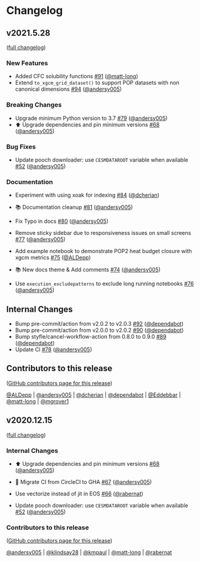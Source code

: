 # Changelog

## v2021.5.28

([full changelog](https://github.com/NCAR/pop-tools/compare/7c993d45499ffc300e22665f0160a756dc991b81...452856dd8256989eb500021d4752cfa90eaf32bc))

### New Features

- Added CFC solubility functions [#91](https://github.com/NCAR/pop-tools/pull/91) ([@matt-long](https://github.com/matt-long))
- Extend `to_xgcm_grid_dataset()` to support POP datasets with non canonical dimensions [#94](https://github.com/NCAR/pop-tools/pull/94) ([@andersy005](https://github.com/andersy005))

### Breaking Changes

- Upgrade minimum Python version to 3.7 [#79](https://github.com/NCAR/pop-tools/pull/79) ([@andersy005](https://github.com/andersy005))
- ⬆️ Upgrade dependencies and pin minimum versions [#68](https://github.com/NCAR/pop-tools/pull/68) ([@andersy005](https://github.com/andersy005))

### Bug Fixes

- Update pooch downloader: use `CESMDATAROOT` variable when available [#52](https://github.com/NCAR/pop-tools/pull/52) ([@andersy005](https://github.com/andersy005))

### Documentation

- Experiment with using xoak for indexing [#84](https://github.com/NCAR/pop-tools/pull/84) ([@dcherian](https://github.com/dcherian))

- 📚 Documentation cleanup [#81](https://github.com/NCAR/pop-tools/pull/81) ([@andersy005](https://github.com/andersy005))
- Fix Typo in docs [#80](https://github.com/NCAR/pop-tools/pull/80) ([@andersy005](https://github.com/andersy005))
- Remove sticky sidebar due to responsiveness issues on small screens [#77](https://github.com/NCAR/pop-tools/pull/77) ([@andersy005](https://github.com/andersy005))
- Add example notebook to demonstrate POP2 heat budget closure with xgcm metrics [#75](https://github.com/NCAR/pop-tools/pull/75) ([@ALDepp](https://github.com/ALDepp))
- 📚 New docs theme & Add comments [#74](https://github.com/NCAR/pop-tools/pull/74) ([@andersy005](https://github.com/andersy005))
- Use `execution_excludepatterns` to exclude long running notebooks [#76](https://github.com/NCAR/pop-tools/pull/76) ([@andersy005](https://github.com/andersy005))

## Internal Changes

- Bump pre-commit/action from v2.0.2 to v2.0.3 [#92](https://github.com/NCAR/pop-tools/pull/92) ([@dependabot](https://github.com/dependabot))
- Bump pre-commit/action from v2.0.0 to v2.0.2 [#90](https://github.com/NCAR/pop-tools/pull/90) ([@dependabot](https://github.com/dependabot))
- Bump styfle/cancel-workflow-action from 0.8.0 to 0.9.0 [#89](https://github.com/NCAR/pop-tools/pull/89) ([@dependabot](https://github.com/dependabot))
- Update CI [#78](https://github.com/NCAR/pop-tools/pull/78) ([@andersy005](https://github.com/andersy005))

## Contributors to this release

([GitHub contributors page for this release](https://github.com/NCAR/pop-tools/graphs/contributors?from=2020-12-15&to=2021-05-29&type=c))

[@ALDepp](https://github.com/search?q=repo%3ANCAR%2Fpop-tools+involves%3AALDepp+updated%3A2020-12-15..2021-05-29&type=Issues) | [@andersy005](https://github.com/search?q=repo%3ANCAR%2Fpop-tools+involves%3Aandersy005+updated%3A2020-12-15..2021-05-29&type=Issues) | [@dcherian](https://github.com/search?q=repo%3ANCAR%2Fpop-tools+involves%3Adcherian+updated%3A2020-12-15..2021-05-29&type=Issues) | [@dependabot](https://github.com/search?q=repo%3ANCAR%2Fpop-tools+involves%3Adependabot+updated%3A2020-12-15..2021-05-29&type=Issues) | [@Eddebbar](https://github.com/search?q=repo%3ANCAR%2Fpop-tools+involves%3AEddebbar+updated%3A2020-12-15..2021-05-29&type=Issues) | [@matt-long](https://github.com/search?q=repo%3ANCAR%2Fpop-tools+involves%3Amatt-long+updated%3A2020-12-15..2021-05-29&type=Issues) | [@mgrover1](https://github.com/search?q=repo%3ANCAR%2Fpop-tools+involves%3Amgrover1+updated%3A2020-12-15..2021-05-29&type=Issues)

## v2020.12.15

([full changelog](https://github.com/NCAR/pop-tools/compare/4aba19d40d5aec44b6032b5031f655ed3c40040e...bd1236ca615b32595c43cfa689e85fc9a112eb9f))

### Internal Changes

- ⬆️ Upgrade dependencies and pin minimum versions [#68](https://github.com/NCAR/pop-tools/pull/68) ([@andersy005](https://github.com/andersy005))

- 💚 Migrate CI from CircleCI to GHA [#67](https://github.com/NCAR/pop-tools/pull/67) ([@andersy005](https://github.com/andersy005))
- Use vectorize instead of jit in EOS [#66](https://github.com/NCAR/pop-tools/pull/66) ([@rabernat](https://github.com/rabernat))
- Update pooch downloader: use `CESMDATAROOT` variable when available [#52](https://github.com/NCAR/pop-tools/pull/52) ([@andersy005](https://github.com/andersy005))

### Contributors to this release

([GitHub contributors page for this release](https://github.com/NCAR/pop-tools/graphs/contributors?from=2020-09-14&to=2020-12-16&type=c))

[@andersy005](https://github.com/search?q=repo%3ANCAR%2Fpop-tools+involves%3Aandersy005+updated%3A2020-09-14..2020-12-16&type=Issues) | [@klindsay28](https://github.com/search?q=repo%3ANCAR%2Fpop-tools+involves%3Aklindsay28+updated%3A2020-09-14..2020-12-16&type=Issues) | [@kmpaul](https://github.com/search?q=repo%3ANCAR%2Fpop-tools+involves%3Akmpaul+updated%3A2020-09-14..2020-12-16&type=Issues) | [@matt-long](https://github.com/search?q=repo%3ANCAR%2Fpop-tools+involves%3Amatt-long+updated%3A2020-09-14..2020-12-16&type=Issues) | [@rabernat](https://github.com/search?q=repo%3ANCAR%2Fpop-tools+involves%3Arabernat+updated%3A2020-09-14..2020-12-16&type=Issues)
